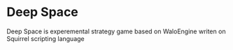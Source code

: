# Deep Space
Deep Space is experemental strategy game based on WaloEngine writen on Squirrel scripting language
